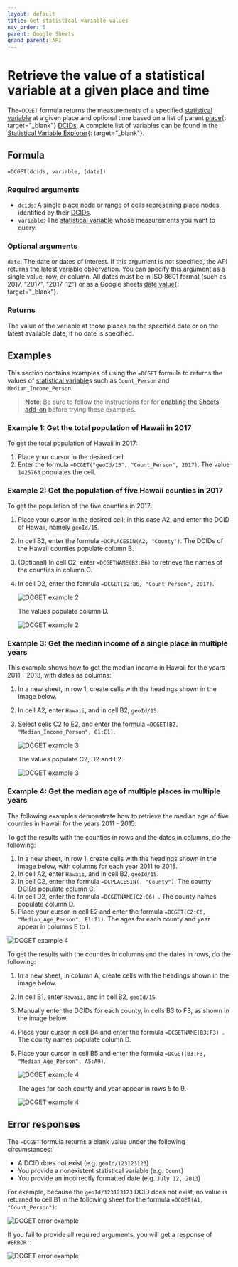 ```yaml
---
layout: default
title: Get statistical variable values
nav_order: 5
parent: Google Sheets
grand_parent: API
---
```


# Retrieve the value of a statistical variable at a given place and time

The`=DCGET` formula returns the measurements of a specified [statistical variable](/glossary.html#variable) at a given place and optional time based on a list of parent [place](https://datacommons.org/browser/Place){: target="_blank"} [DCIDs](/glossary.html#dcid). A complete list of variables can be found in the [Statistical Variable Explorer](https://datacommons.org/tools/statvar){: target="_blank"}.

## Formula

```
=DCGET(dcids, variable, [date])
```

### Required arguments

* `dcids`: A single [place](/glossary.html#place) node or range of cells represening place nodes, identified by their [DCIDs](/glossary.html#dcid).
* `variable`: The [statistical variable](/glossary.html#variable) whose measurements you want to query.

### Optional arguments

`date`: The date or dates of interest. If this argument is not specified, the API returns the latest variable observation. You can specify this argument as a single value, row, or column. All dates must be in ISO 8601 format (such as 2017, “2017”, “2017-12”) or as a Google sheets [date value](https://support.google.com/docs/answer/3092969?hl=en){: target="_blank"}.

### Returns

The value of the variable at those places on the specified date or on the latest available date, if no date is specified.

## Examples

This section contains examples of using the `=DCGET` formula to returns the values of [statistical variable](/glossary.html#variable)s such as `Count_Person` and `Median_Income_Person`. 

> **Note**: Be sure to follow the instructions for for [enabling the Sheets add-on](/api/sheets/index.html#install) before trying these examples.

### Example 1: Get the total population of Hawaii in 2017

To get the total population of Hawaii in 2017:

1. Place your cursor in the desired cell.
1. Enter the formula `=DCGET("geoId/15", "Count_Person", 2017)`. The value `1425763` populates the cell.

### Example 2: Get the population of five Hawaii counties in 2017

To get the population of the five counties in 2017:

1. Place your cursor in the desired cell; in this case A2, and enter the DCID of Hawaii, namely `geoId/15`.
1. In cell B2, enter the formula `=DCPLACESIN(A2, "County")`. The DCIDs of the Hawaii counties populate column B.
1. (Optional) In cell C2, enter `=DCGETNAME(B2:B6)` to retrieve the names of the counties in column C.
1. In cell D2, enter the formula `=DCGET(B2:B6, "Count_Person", 2017)`.

    ![DCGET example 2](/assets/images/sheets/sheets_get_variable_input.png)

    The values populate column D.

    ![DCGET example 2](/assets/images/sheets/sheets_get_variable_output.png)

### Example 3: Get the median income of a single place in multiple years

This example shows how to get the median income in Hawaii for the years 2011 - 2013, with dates as columns:

1. In a new sheet, in row 1, create cells with the headings shown in the image below.
1. In cell A2, enter `Hawaii`, and in cell B2, `geoId/15`.
1. Select cells C2 to E2, and enter the formula `=DCGET(B2, "Median_Income_Person", C1:E1)`.

    ![DCGET example 3](/assets/images/sheets/sheets_get_variable_one_place_multiple_years_input.png)

    The values populate C2, D2 and E2.

    ![DCGET example 3](/assets/images/sheets/sheets_get_variable_one_place_multiple_years_output.png)

### Example 4: Get the median age of multiple places in multiple years

The following examples demonstrate how to retrieve the median age of five counties in Hawaii for the years 2011 - 2015. 

To get the results with the counties in rows and the dates in columns, do the following:

1. In a new sheet, in row 1, create cells with the headings shown in the image below, with columns for each year 2011 to 2015.
1. In cell A2, enter `Hawaii`, and in cell B2, `geoId/15`.
1. In cell C2, enter the formula `=DCPLACESIN(, "County")`. The county DCIDs populate column C.
1. In cell D2, enter the formula `=DCGETNAME(C2:C6) `. The county names populate column D.
1. Place your cursor in cell E2 and enter the formula `=DCGET(C2:C6, "Median_Age_Person", E1:I1)`. The ages for each county and year appear in columns E to I.  

![DCGET example 4](/assets/images/sheets/sheets_get_variable_places_column_years_row_output.png)

To get the results with the counties in columns and the dates in rows, do the following:

1. In a new sheet, in column A, create cells with the headings shown in the image below.
1. In cell B1, enter `Hawaii`, and in cell B2, `geoId/15`
1. Manually enter the DCIDs for each county, in cells B3 to F3, as shown in the image below.
1. Place your cursor in cell B4 and enter the formula `=DCGETNAME(B3:F3) `. The county names populate column D.
1. Place your cursor in cell B5 and enter the formula `=DCGET(B3:F3, "Median_Age_Person", A5:A9)`. 

    ![DCGET example 4](/assets/images/sheets/sheets_get_variable_places_row_years_column_input.png)

    The ages for each county and year appear in rows 5 to 9.

    ![DCGET example 4](/assets/images/sheets/sheets_get_variable_places_row_years_column_output.png)

## Error responses

The `=DCGET` formula returns a blank value under the following circumstances:

* A DCID does not exist (e.g. `geoId/123123123`)
* You provide a nonexistent statistical variable (e.g. `Count`)
* You provide an incorrectly formatted date (e.g. `July 12, 2013`)

For example, because the `geoId/123123123` DCID does not exist, no value is returned to cell B1 in the following sheet for the formula `=DCGET(A1, "Count_Person")`:

![DCGET error example](/assets/images/sheets/sheets_get_variable_nonexistent_dcid.png)

If you fail to provide all required arguments, you will get a response of `#ERROR!`:

![DCGET error example](/assets/images/sheets/sheets_get_variable_incorrect_args.png)


